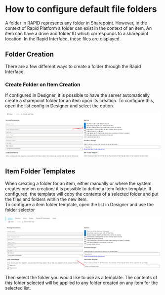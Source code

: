 # How to configure default file folders

A folder in RAPID represents any folder in Sharepoint. However, in the context of Rapid Platform a folder can exist in the context of an item. An item can have a drive and folder ID which corresponds to a sharepoint location. In the Rapid Interface, these files are displayed.

## Folder Creation

There are a few different ways to create a folder through the Rapid Interface.

### Create Folder on Item Creation

If configured in Designer, it is possible to have the server automatically create a sharepoint folder for an item upon its creation. To configure this, open the list config in Designer and select the option.  

![image-1693463097681.png](./downloaded_image_1705285493273.png)

## Item Folder Templates

When creating a folder for an item, either manually or where the system creates one on creation; it is possible to define a item folder template. If configured, the template will copy the contents of a selected folder and put the files and folders within the new item.  
To configure a item folder template, open the list in Designer and use the folder selector

![image-1693463222270.png](./downloaded_image_1705285494288.png)

Then select the folder you would like to use as a template. The contents of this folder selected will be applied to any folder created on any item for the selected list.
